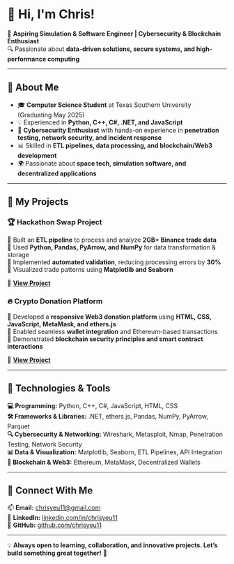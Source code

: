 # 👋 Hi, I'm Chris!

🚀 **Aspiring Simulation & Software Engineer | Cybersecurity & Blockchain Enthusiast**  
🔍 Passionate about **data-driven solutions, secure systems, and high-performance computing**  

---

## 🔹 About Me  
- 🎓 **Computer Science Student** at Texas Southern University (Graduating May 2025)  
- 💡 Experienced in **Python, C++, C#, .NET, and JavaScript**  
- 🔐 **Cybersecurity Enthusiast** with hands-on experience in **penetration testing, network security, and incident response**  
- 📊 Skilled in **ETL pipelines, data processing, and blockchain/Web3 development**  
- 🌍 Passionate about **space tech, simulation software, and decentralized applications**  

---

## 🔹 My Projects  
### 🏆 **Hackathon Swap Project**  
🔹 Built an **ETL pipeline** to process and analyze **2GB+ Binance trade data**  
🔹 Used **Python, Pandas, PyArrow, and NumPy** for data transformation & storage  
🔹 Implemented **automated validation**, reducing processing errors by **30%**  
🔹 Visualized trade patterns using **Matplotlib and Seaborn**  

🔗 **[View Project](#)**  

### 🔥 **Crypto Donation Platform**  
🔹 Developed a **responsive Web3 donation platform** using **HTML, CSS, JavaScript, MetaMask, and ethers.js**  
🔹 Enabled seamless **wallet integration** and Ethereum-based transactions  
🔹 Demonstrated **blockchain security principles and smart contract interactions**  

🔗 **[View Project](#)**  

---

## 🔹 Technologies & Tools  
**💻 Programming:** Python, C++, C#, JavaScript, HTML, CSS  
**🛠️ Frameworks & Libraries:** .NET, ethers.js, Pandas, NumPy, PyArrow, Parquet  
**🔍 Cybersecurity & Networking:** Wireshark, Metasploit, Nmap, Penetration Testing, Network Security  
**📊 Data & Visualization:** Matplotlib, Seaborn, ETL Pipelines, API Integration  
**🚀 Blockchain & Web3:** Ethereum, MetaMask, Decentralized Wallets  

---

## 🔹 Connect With Me  
📫 **Email:** chrisyeu11@gmail.com  
🔗 **LinkedIn:** [linkedin.com/in/chrisyeu11](https://linkedin.com/in/chrisyeu11)  
🔗 **GitHub:** [github.com/chrisyeu11](https://github.com/chrisyeu11)  

---

💡 **Always open to learning, collaboration, and innovative projects. Let’s build something great together!** 🚀

